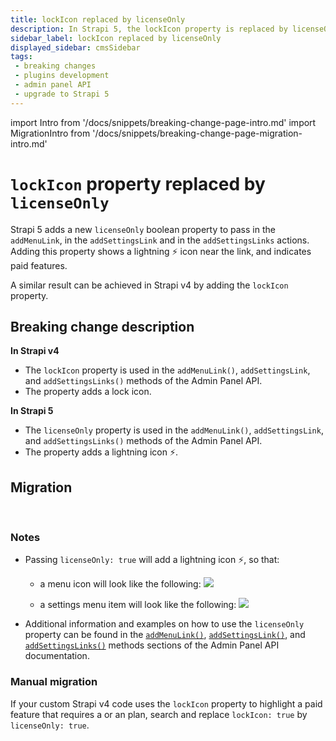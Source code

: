 ```yaml
---
title: lockIcon replaced by licenseOnly
description: In Strapi 5, the lockIcon property is replaced by licenseOnly, which affects how the addMenuLink(), addSettingsLink(), and addSettingsLinks() methods from the Admin Panel API work.
sidebar_label: lockIcon replaced by licenseOnly
displayed_sidebar: cmsSidebar
tags:
 - breaking changes
 - plugins development
 - admin panel API
 - upgrade to Strapi 5
---
```


import Intro from '/docs/snippets/breaking-change-page-intro.md'
import MigrationIntro from '/docs/snippets/breaking-change-page-migration-intro.md'

# `lockIcon` property replaced by `licenseOnly`

Strapi 5 adds a new `licenseOnly` boolean property to pass in the `addMenuLink`, in the `addSettingsLink` and in the `addSettingsLinks` actions. Adding this property shows a lightning ⚡️ icon near the link, and indicates paid features.

A similar result can be achieved in Strapi v4 by adding the `lockIcon` property.

<Intro />
<BreakingChangeIdCard plugins />

## Breaking change description

<SideBySideContainer>

<SideBySideColumn>

**In Strapi v4**

* The `lockIcon` property is used in the `addMenuLink()`, `addSettingsLink`, and `addSettingsLinks()` methods of the Admin Panel API.
* The property adds a lock icon.

</SideBySideColumn>

<SideBySideColumn>

**In Strapi 5**

* The `licenseOnly` property is used in the `addMenuLink()`, `addSettingsLink`, and `addSettingsLinks()` methods of the Admin Panel API.
* The property adds a lightning icon ⚡️.

</SideBySideColumn>

</SideBySideContainer>

## Migration

<br/>

### Notes

* Passing `licenseOnly: true` will add a lightning icon ⚡️, so that:

  - a menu icon will look like the following: ![](/img/assets/plugins/lightning-icon-menu.png)

  - a settings menu item will look like the following: ![](/img/assets/plugins/lightning-icon-settings.png)

* Additional information and examples on how to use the `licenseOnly` property can be found in the [`addMenuLink()`](/cms/plugins-development/admin-panel-api#menu-api), [`addSettingsLink()`](/cms/plugins-development/admin-panel-api#addsettingslink), and [`addSettingsLinks()`](/cms/plugins-development/admin-panel-api#addsettingslinks) methods sections of the Admin Panel API documentation.

### Manual migration

If your custom Strapi v4 code uses the `lockIcon` property to highlight a paid feature that requires a <GrowthBadge /> or an <EnterpriseBadge /> plan, search and replace `lockIcon: true` by `licenseOnly: true`.
